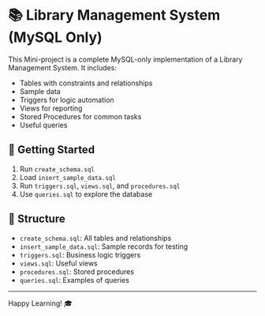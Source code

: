 
# 📚 Library Management System (MySQL Only)

This Mini-project is a complete MySQL-only implementation of a Library Management System. It includes:

- Tables with constraints and relationships
- Sample data
- Triggers for logic automation
- Views for reporting
- Stored Procedures for common tasks
- Useful queries

## 🚀 Getting Started

1. Run `create_schema.sql`
2. Load `insert_sample_data.sql`
3. Run `triggers.sql`, `views.sql`, and `procedures.sql`
4. Use `queries.sql` to explore the database

## 📂 Structure

- `create_schema.sql`: All tables and relationships
- `insert_sample_data.sql`: Sample records for testing
- `triggers.sql`: Business logic triggers
- `views.sql`: Useful views
- `procedures.sql`: Stored procedures
- `queries.sql`: Examples of queries

---

Happy Learning! 🎓
